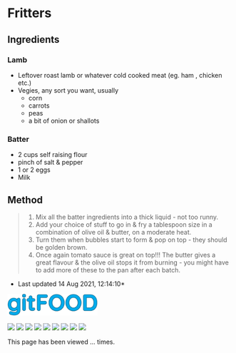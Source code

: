 # Fritters

## Ingredients

### Lamb

- Leftover roast lamb or whatever cold cooked meat (eg. ham , chicken etc.)
- Vegies, any sort you want, usually
    - corn
    - carrots
    - peas
    - a bit of onion or shallots

### Batter

- 2 cups self raising flour
- pinch of salt & pepper
- 1 or 2 eggs
- Milk 

## Method

> 1. Mix all the batter ingredients into a thick liquid - not too runny.
> 2. Add your choice of stuff to go in & fry a tablespoon size in a combination of olive oil & butter, on a moderate heat.
> 3. Turn them when bubbles start to form & pop on top - they should be golden brown. 
> 4. Once again tomato sauce is great on top!!! The butter gives a great flavour & the olive oil stops it from burning - you might have to add more of these to the pan after each batch.

* Last updated 14 Aug 2021, 12:14:10*


<img src="../images/logo_sm.png" width="40%" />

<img src="https://img.shields.io/badge/chicken-blue.svg" /> <img src="https://img.shields.io/badge/dairy-blue.svg" /> <img src="https://img.shields.io/badge/dinner-blue.svg" /> <img src="https://img.shields.io/badge/family-blue.svg" /> <img src="https://img.shields.io/badge/fried-blue.svg" /> <img src="https://img.shields.io/badge/ham-blue.svg" /> <img src="https://img.shields.io/badge/lamb-blue.svg" /> <img src="https://img.shields.io/badge/leftovers-blue.svg" /> <img src="https://img.shields.io/badge/vegetables-blue.svg" /> 

<p>This page has been viewed <span id="counter">...</span> times.</p>

<script src="/assets/js/pageviews.js"></script>